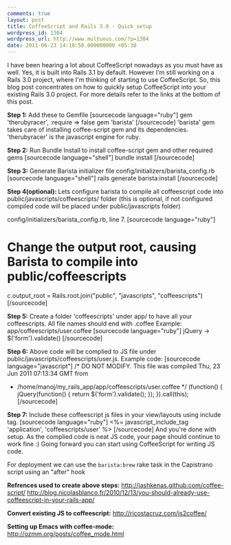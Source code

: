 ```yaml
---
comments: true
layout: post
title: CoffeeScript and Rails 3.0 - Quick setup
wordpress_id: 1304
wordpress_url: http://www.multunus.com/?p=1304
date: 2011-06-23 14:10:58.000000000 +05:30
---
```

I have been hearing a lot about CoffeeScript nowadays as you must have as well. Yes, it is built into Rails 3.1 by default. However I'm still working on a Rails 3.0 project, where I'm thinking of starting to use CoffeeScript. So, this blog post concentrates on how to quickly setup CoffeeScript into your existing Rails 3.0 project. For more details refer to the links at the bottom of this post.

<strong>Step 1:</strong> Add these to Gemfile
[sourcecode language="ruby"]
gem 'therubyracer', :require =&gt; false
gem 'barista'
[/sourcecode]
'barista' gem takes care of installing coffee-script gem and its dependencies. 'therubyracer' is the javascript engine for ruby.

<strong>Step 2:</strong> Run Bundle Install to install coffee-script gem and other required gems
[sourcecode language="shell"]
bundle install
[/sourcecode]

<strong>Step 3:</strong> Generate Barista initializer file config/initializers/barista_config.rb
[sourcecode language="shell"]
rails generate barista:install
[/sourcecode]

<strong>Step 4(optional): </strong>Lets  configure barista to compile all coffeescript code into public/javascripts/coffeescripts/ folder (this is optional, if not configured compiled code will be placed under public/javascripts folder)

config/initializers/barista_config.rb, line 7.
[sourcecode language="ruby"]
# Change the output root, causing Barista to compile into public/coffeescripts
c.output_root = Rails.root.join(&quot;public&quot;, &quot;javascripts&quot;, &quot;coffeescripts&quot;)
[/sourcecode]

<strong>Step 5:</strong> Create a folder 'coffeescripts' under app/ to have all your coffeescripts. All file names should end with .coffee
Example: app/coffeescripts/user.coffee
[sourcecode language="ruby"]
jQuery -&gt;
 $('form').validate()
[/sourcecode]

<strong>Step 6:</strong> Above code will be complied to JS file under public/javascripts/coffeescripts/user.js. Example code:
[sourcecode language="javascript"]
 /* DO NOT MODIFY. This file was compiled Thu, 23 Jun 2011 07:13:34 GMT from
 * /home/manoj/my_rails_app/app/coffeescripts/user.coffee
 */
 (function() {
 jQuery(function() {
 return $('form').validate();
 });
 }).call(this);
[/sourcecode]

<strong>Step 7:</strong> Include these coffeescript js files in your view/layouts using include tag.
[sourcecode language="ruby"]
&lt;%= javascript_include_tag 'application', 'coffeescripts/user' %&gt;
[/sourcecode]
And you're done with setup. As the complied code is neat JS code, your page should continue to work fine :) Going forward you can start using CoffeeScript for writing JS code.

For deployment we can use the <code>barista:brew</code> rake task in the Capistrano script using an "after" hook

<strong>Refrences used to create above steps:</strong>
<a href="http://jashkenas.github.com/coffee-script/">http://jashkenas.github.com/coffee-script/</a>
<a href="http://blog.nicolasblanco.fr/2010/12/13/you-should-already-use-coffeescript-in-your-rails-app/">http://blog.nicolasblanco.fr/2010/12/13/you-should-already-use-coffeescript-in-your-rails-app/</a>

<strong>Convert existing JS to coffeescript:</strong>
<a href="http://ricostacruz.com/js2coffee/">http://ricostacruz.com/js2coffee/</a>

<strong>Setting up Emacs with coffee-mode:</strong>
<a href="http://ozmm.org/posts/coffee_mode.html">http://ozmm.org/posts/coffee_mode.html</a>
